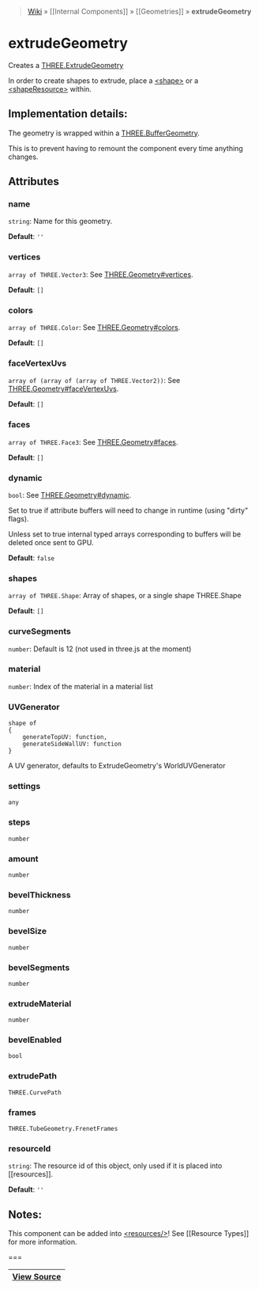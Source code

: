 > [Wiki](Home) » [[Internal Components]] » [[Geometries]] » **extrudeGeometry**

# extrudeGeometry

Creates a [THREE.ExtrudeGeometry](http://threejs.org/docs/#Reference/Extras.Geometries/ExtrudeGeometry)

In order to create shapes to extrude, place a [&lt;shape&gt;](shape)
 or a [&lt;shapeResource&gt;](shapeResource) within.

## Implementation details:
The geometry is wrapped within a [THREE.BufferGeometry](http://threejs.org/docs/#Reference/Extras.Geometries/BufferGeometry).

This is to prevent having to remount the component every time anything changes.
 

## Attributes

### name
``` string ```: Name for this geometry.

**Default**: `''`

### vertices
``` array of THREE.Vector3 ```: See [THREE.Geometry#vertices](http://threejs.org/docs/#Reference/Core/Geometry.vertices).

**Default**: `[]`

### colors
``` array of THREE.Color ```: See [THREE.Geometry#colors](http://threejs.org/docs/#Reference/Core/Geometry.colors).

**Default**: `[]`

### faceVertexUvs
``` array of (array of (array of THREE.Vector2)) ```: See [THREE.Geometry#faceVertexUvs](http://threejs.org/docs/#Reference/Core/Geometry.faceVertexUvs).

**Default**: `[]`

### faces
``` array of THREE.Face3 ```: See [THREE.Geometry#faces](http://threejs.org/docs/#Reference/Core/Geometry.faces).

**Default**: `[]`

### dynamic
``` bool ```: See [THREE.Geometry#dynamic](http://threejs.org/docs/#Reference/Core/Geometry.dynamic).

Set to true if attribute buffers will need to change in runtime (using "dirty" flags).

Unless set to true internal typed arrays corresponding to buffers will be deleted
once sent to GPU.

**Default**: `false`

### shapes
``` array of THREE.Shape ```: Array of shapes, or a single shape THREE.Shape

**Default**: `[]`

### curveSegments
``` number ```: Default is 12 (not used in three.js at the moment)

### material
``` number ```: Index of the material in a material list

### UVGenerator
```
shape of 
{
	generateTopUV: function,
	generateSideWallUV: function
}
```
A UV generator, defaults to ExtrudeGeometry's WorldUVGenerator

### settings
``` any ```

### steps
``` number ```

### amount
``` number ```

### bevelThickness
``` number ```

### bevelSize
``` number ```

### bevelSegments
``` number ```

### extrudeMaterial
``` number ```

### bevelEnabled
``` bool ```

### extrudePath
``` THREE.CurvePath ```

### frames
``` THREE.TubeGeometry.FrenetFrames ```

### resourceId
``` string ```: The resource id of this object, only used if it is placed into [[resources]].

**Default**: `''`

## Notes:

This component can be added into [&lt;resources/&gt;](resources)! See [[Resource Types]] for more information.

===

|**[View Source](../blob/master/src/lib/descriptors/Geometry/ExtrudeGeometryDescriptor.js)**|
 ---|
